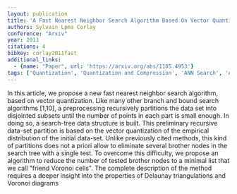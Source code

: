 ```yaml
---
layout: publication
title: 'A Fast Nearest Neighbor Search Algorithm Based On Vector Quantization'
authors: Sylvain Lpma Corlay
conference: "Arxiv"
year: 2011
citations: 4
bibkey: corlay2011fast
additional_links:
  - {name: "Paper", url: 'https://arxiv.org/abs/1105.4953'}
tags: ['Quantization', 'Quantization and Compression', 'ANN Search', 'Approximate Nearest Neighbor Search']
---
```

In this article, we propose a new fast nearest neighbor search algorithm,
based on vector quantization. Like many other branch and bound search
algorithms [1,10], a preprocessing recursively partitions the data set into
disjointed subsets until the number of points in each part is small enough. In
doing so, a search-tree data structure is built. This preliminary recursive
data-set partition is based on the vector quantization of the empirical
distribution of the initial data-set. Unlike previously cited methods, this
kind of partitions does not a priori allow to eliminate several brother nodes
in the search tree with a single test. To overcome this difficulty, we propose
an algorithm to reduce the number of tested brother nodes to a minimal list
that we call "friend Voronoi cells". The complete description of the method
requires a deeper insight into the properties of Delaunay triangulations and
Voronoi diagrams
